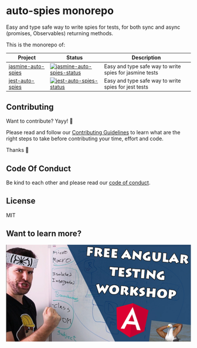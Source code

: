 # auto-spies monorepo

Easy and type safe way to write spies for tests, for both sync and async (promises, Observables) returning methods.

This is the monorepo of:

| Project              | Status                                                     | Description                                             |
| -------------------- | ---------------------------------------------------------- | ------------------------------------------------------- |
| [jasmine-auto-spies] | [![jasmine-auto-spies-status]][jasmine-auto-spies-package] | Easy and type safe way to write spies for jasmine tests |
| [jest-auto-spies]    | [![jest-auto-spies-status]][jest-auto-spies-package]       | Easy and type safe way to write spies for jest tests    |

[jasmine-auto-spies]: https://github.com/hirezio/auto-spies/tree/master/packages/jasmine-auto-spies
[jasmine-auto-spies-status]: https://img.shields.io/npm/v/jasmine-auto-spies.svg
[jasmine-auto-spies-package]: https://npmjs.com/package/jasmine-auto-spies
[jest-auto-spies]: https://github.com/hirezio/auto-spies/tree/master/packages/jest-auto-spies
[jest-auto-spies-status]: https://img.shields.io/npm/v/jest-auto-spies.svg
[jest-auto-spies-package]: https://npmjs.com/package/jest-auto-spies

## Contributing

Want to contribute? Yayy! 🎉

Please read and follow our [Contributing Guidelines](CONTRIBUTING.md) to learn what are the right steps to take before contributing your time, effort and code.

Thanks 🙏

## Code Of Conduct

Be kind to each other and please read our [code of conduct](CODE_OF_CONDUCT.md).

## License

MIT

## Want to learn more?

<div align="center">
  <a href="http://testangular.com/?utm_source=github&utm_medium=link&utm_campaign=auto+spies">
    <img src="for-readme/test-angular.jpg"
      alt="TestAngular.com - Free Angular Testing Workshop - The Roadmap to Angular Testing Mastery"
      width="600"
    />
  </a>
</div>
